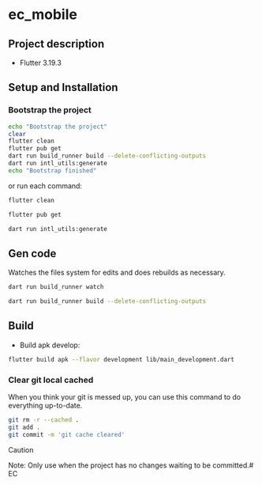 # ec_mobile

## Project description

- Flutter 3.19.3

## Setup and Installation

### Bootstrap the project

```bash
echo "Bootstrap the project"
clear 
flutter clean 
flutter pub get 
dart run build_runner build --delete-conflicting-outputs
dart run intl_utils:generate
echo "Bootstrap finished"
```

or run each command:

```bash
flutter clean 
```

```bash
flutter pub get 
```

```bash
dart run intl_utils:generate
```

## Gen code

Watches the files system for edits and does rebuilds as necessary.

```bash
dart run build_runner watch
```

```bash
dart run build_runner build --delete-conflicting-outputs
```

## Build

- Build apk develop:

```bash
flutter build apk --flavor development lib/main_development.dart
```

### Clear git local cached

When you think your git is messed up, you can use this command to do everything up-to-date.

```bash
git rm -r --cached . 
git add . 
git commit -m 'git cache cleared'
```

> [!CAUTION]
> Note: Only use when the project has no changes waiting to be committed.# EC
